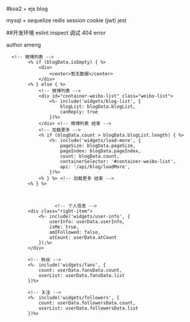 #koa2 + ejs blog

mysql + sequelize
redis
session cookie (jwt)
jest

##开发环境
eslint
inspect 调试
404 error

author ameng


      <!-- 微博列表 -->
            <% if (blogData.isEmpty) { %>
                <div>
                    <center>暂无数据</center>
                </div>
            <% } else { %>
                <!-- 微博列表 -->
                <div id="container-weibo-list" class="weibo-list">
                    <%- include('widgets/blog-list', {
                        blogList: blogData.blogList,
                        canReply: true
                    })%>
                </div> <!-- 微博列表 结束 -->
                <!-- 加载更多 -->
                <% if (blogData.count > blogData.blogList.length) { %>
                    <%- include('widgets/load-more', {
                        pageSize: blogData.pageSize,
                        pageIndex: blogData.pageIndex,
                        count: blogData.count,
                        containerSelector: '#container-weibo-list',
                        api: '/api/blog/loadMore',
                    })%>
                <% } %> <!-- 加载更多 结束 -->
            <% } %>



                      <!-- 个人信息 -->
            <div class="right-item">
                <%- include('widgets/user-info', {
                    userInfo: userData.userInfo,
                    isMe: true,
                    amIFollowed: false,
                    atCount: userData.atCount
                });%>
            </div>

            <!-- 粉丝 -->
            <%- include('widgets/fans', {
                count: userData.fansData.count,
                userList: userData.fansData.list
            })%>

            <!-- 关注 -->
            <%- include('widgets/followers', {
                count: userData.followersData.count,
                userList: userData.followersData.list
            })%>

